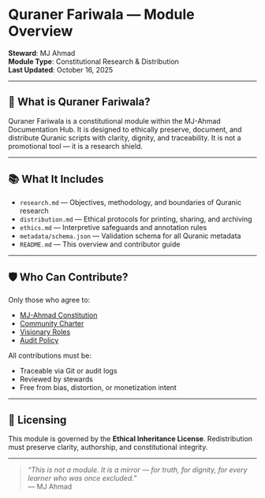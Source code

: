 # Quraner Fariwala — Module Overview

**Steward**: MJ Ahmad  
**Module Type**: Constitutional Research & Distribution  
**Last Updated**: October 16, 2025

---

## 🧭 What is Quraner Fariwala?

Quraner Fariwala is a constitutional module within the MJ-Ahmad Documentation Hub. It is designed to ethically preserve, document, and distribute Quranic scripts with clarity, dignity, and traceability. It is not a promotional tool — it is a research shield.

---

## 📚 What It Includes

- `research.md` — Objectives, methodology, and boundaries of Quranic research  
- `distribution.md` — Ethical protocols for printing, sharing, and archiving  
- `ethics.md` — Interpretive safeguards and annotation rules  
- `metadata/schema.json` — Validation schema for all Quranic metadata  
- `README.md` — This overview and contributor guide

---

## 🛡️ Who Can Contribute?

Only those who agree to:

- [MJ-Ahmad Constitution](../constitution.md)  
- [Community Charter](../community-charter.md)  
- [Visionary Roles](../governance/visionary-roles.md)  
- [Audit Policy](../audit-policy.md)

All contributions must be:

- Traceable via Git or audit logs  
- Reviewed by stewards  
- Free from bias, distortion, or monetization intent

---

## 🔐 Licensing

This module is governed by the **Ethical Inheritance License**. Redistribution must preserve clarity, authorship, and constitutional integrity.

---

> _“This is not a module. It is a mirror — for truth, for dignity, for every learner who was once excluded.”_  
> — MJ Ahmad


